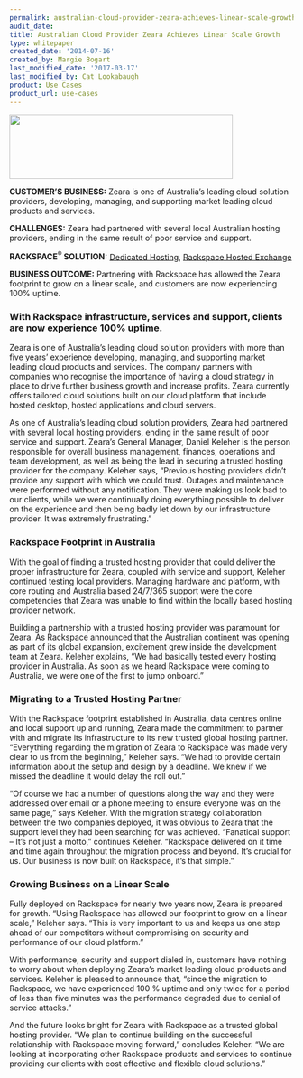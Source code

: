 ```yaml
---
permalink: australian-cloud-provider-zeara-achieves-linear-scale-growth/
audit_date:
title: Australian Cloud Provider Zeara Achieves Linear Scale Growth
type: whitepaper
created_date: '2014-07-16'
created_by: Margie Bogart
last_modified_date: '2017-03-17'
last_modified_by: Cat Lookabaugh
product: Use Cases
product_url: use-cases
---
```


<a href="http://zeara.com.au/">
   <img src="{% asset_path use-cases/australian-cloud-provider-zeara-achieves-linear-scale-growth/zeara.png %}" width="396" height="114" />
</a>

**CUSTOMER’S BUSINESS:** Zeara is one of Australia’s leading cloud
solution providers, developing, managing, and supporting market leading
cloud products and services.

**CHALLENGES:** Zeara had partnered with several local Australian
hosting providers, ending in the same result of poor service and
support.

**RACKSPACE<sup>&reg;</sup> SOLUTION:** [Dedicated
Hosting](http://www.rackspace.com/managed-hosting/), [Rackspace Hosted
Exchange](http://www.rackspace.com/email-hosting/hosted-exchange/)

**BUSINESS OUTCOME:** Partnering with Rackspace has allowed the Zeara
footprint to grow on a linear scale, and customers are now experiencing
100% uptime.

### **With Rackspace infrastructure, services and support, clients are now experience 100% uptime.**

Zeara is one of Australia’s leading cloud solution providers with more
than five years’ experience developing, managing, and supporting market
leading cloud products and services. The company partners with companies
who recognise the importance of having a cloud strategy in place to
drive further business growth and increase profits. Zeara currently
offers tailored cloud solutions built on our cloud platform that include
hosted desktop, hosted applications and cloud servers.

As one of Australia’s leading cloud solution providers, Zeara had
partnered with several local hosting providers, ending in the same
result of poor service and support. Zeara’s General Manager, Daniel
Keleher is the person responsible for overall business management,
finances, operations and team development, as well as being the lead in
securing a trusted hosting provider for the company. Keleher says,
“Previous hosting providers didn’t provide any support with which we
could trust. Outages and maintenance were performed without any
notification. They were making us look bad to our clients, while we were
continually doing everything possible to deliver on the experience and
then being badly let down by our infrastructure provider. It was
extremely frustrating.”

### Rackspace Footprint in Australia

With the goal of finding a trusted hosting provider that could deliver
the proper infrastructure for Zeara, coupled with service and support,
Keleher continued testing local providers. Managing hardware and
platform, with core routing and Australia based 24/7/365 support were
the core competencies that Zeara was unable to find within the locally
based hosting provider network.

Building a partnership with a trusted hosting provider was paramount for
Zeara. As Rackspace announced that the Australian continent was opening
as part of its global expansion, excitement grew inside the development
team at Zeara. Keleher explains, “We had basically tested every hosting
provider in Australia. As soon as we heard Rackspace were coming to
Australia, we were one of the first to jump onboard.”

### Migrating to a Trusted Hosting Partner

With the Rackspace footprint established in Australia, data centres
online and local support up and running, Zeara made the commitment to
partner with and migrate its infrastructure to its new trusted global
hosting partner. “Everything regarding the migration of Zeara to
Rackspace was made very clear to us from the beginning,” Keleher says.
“We had to provide certain information about the setup and design by a
deadline. We knew if we missed the deadline it would delay the roll
out.”

“Of course we had a number of questions along the way and they were
addressed over email or a phone meeting to ensure everyone was on the
same page,” says Keleher. With the migration strategy collaboration
between the two companies deployed, it was obvious to Zeara that the
support level they had been searching for was achieved. “Fanatical
support – It’s not just a motto,” continues Keleher. “Rackspace
delivered on it time and time again throughout the migration process and
beyond. It’s crucial for us. Our business is now built on Rackspace,
it’s that simple.”

### Growing Business on a Linear Scale

Fully deployed on Rackspace for nearly two years now, Zeara is prepared
for growth. “Using Rackspace has allowed our footprint to grow on a
linear scale,” Keleher says. “This is very important to us and keeps us
one step ahead of our competitors without compromising on security and
performance of our cloud platform.”

With performance, security and support dialed in, customers have nothing
to worry about when deploying Zeara’s market leading cloud products and
services. Keleher is pleased to announce that, “since the migration to
Rackspace, we have experienced 100 % uptime and only twice for a period
of less than five minutes was the performance degraded due to denial of
service attacks.”

And the future looks bright for Zeara with Rackspace as a trusted global
hosting provider. “We plan to continue building on the successful
relationship with Rackspace moving forward,” concludes Keleher. “We are
looking at incorporating other Rackspace products and services to
continue providing our clients with cost effective and flexible cloud
solutions.”
